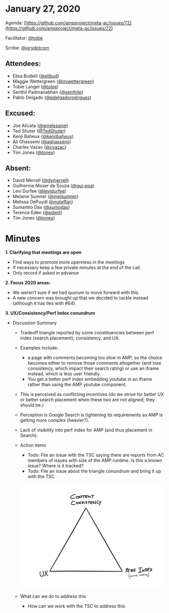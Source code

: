 # **January 27, 2020**

Agenda: [https://github.com/ampproject/meta-ac/issues/72](https://github.com/ampproject/meta-ac/issues/72)

Facilitator: [@tobie][tobie]

Scribe:  [@jorydotcom][jorydotcom]

## **Attendees:**

*   Elisa Budelli ([@elibud][elibud])
*   Maggie Wettergreen ([@mjwettergreen][mjwettergreen])
*   Tobie Langel ([@tobie][tobie])
*   Senthil Padmanabhan ([@senthilp][senthilp])
*   Pablo Delgado ([@pdelgadorodriguez][pdelgadorodriguez])

## **Excused:**

*   Joe Alicata ([@wirelessjoe][wirelessjoe])
*   Ted Shuter ([@TedShuter][TedShuter])
*   Kenji Baheux ([@kenjibaheux][kenjibaheux])
*   Ali Ghassemi ([@aghassemi][aghassemi])
*   Charles Vazac ([@cvazac][cvazac])
*   Tim Jones ([@tones][tones])

## **Absent:**

*   David Merrell ([@dymerrell][dymerrell])
*   Guilherme Moser de Souza ([@gui-poa][gui-poa])
*   Levi Durfee ([@levidurfee][levidurfee])
*   Melanie Sumner ([@melsumner][melsumner])
*   Melissa DePuydt [@msteffan][msteffan])
*   Sumantro Das ([@sumodas][sumodas])
*   Terence Eden ([@edent][edent])
*   Tim Jones ([@tones][tones])

# **Minutes**

**1. Clarifying that meetings are open**

*   Find ways to promote more openness in the meetings
*   If necessary keep a few private minutes at the end of the call.
*   Only record if asked in advance 

**2. Focus 2020 areas:**

*   We weren’t sure if we had quorum to move forward with this.
*   A new concern was brought up that we decided to tackle instead (although it has ties with #64).

**3. UX/Consistency/Perf Index conundrum**

*   Discussion Summary
    *   Tradeoff triangle reported by some constituencies between perf index (search placement), consistency, and UX.
    *   Examples include:
        *   a page with comments becoming too slow in AMP, so the choice becomes either to remove those comments altogether (and lose consistency, which impact their search rating) or use an iframe instead, which is less user friendly.
        *   You get a better perf index embedding youtube in an iframe rather than using the AMP youtube component.
    *   This is perceived as conflicting incentives (do we strive for better UX or better search placement when these two are not aligned; they should be.)
    *   Perception is Google Search is tightening its requirements as AMP is getting more complex (heavier?).
    *   Lack of visibility into perf index for AMP (and thus placement in Search).
    *   Action items
        *   Todo: File an issue with the TSC saying there are reports from AC members of issues with size of the AMP runtime. Is this a known issue? Where is it tracked?
        *   Todo: File an issue about the triangle conundrum and bring it up with the TSC

           ![triangle_of_competing_concerns](images/triangle.png "image_tooltip")

    *   What can we do to address this
        *   How can we work with the TSC to address this

[tobie]: https://github.com/tobie
[wirelessjoe]: https://github.com/wirelessjoe
[cvazac]: https://github.com/cvazac
[gui-poa]: https://github.com/gui-poa
[levidurfee]: https://github.com/levidurfee
[sumodas]: https://github.com/sumodas
[edent]: https://github.com/edent
[senthilp]: https://github.com/senthilp
[tones]: https://github.com/tones
[kenjibaheux]: https://github.com/kenjibaheux
[elibud]: https://github.com/elibud
[pdelgadorodriguez]: https://github.com/pdelgadorodriguez
[dymerrell]: https://github.com/dymerrell
[jervay]: https://github.com/jervay
[mjwettergreen]: https://github.com/mjwettergreen
[melsumner]: https://github.com/melsumner
[msteffan]: https://github.com/msteffan
[TedShuter]: https://github.com/TedShuter
[grahamle]: https://github.com/grahamle
[LJWatson]: https://github.com/LJWatson
[aghassemi]: https://github.com/aghassemi
[jorydotcom]: https://github.com/jorydotcom